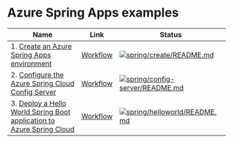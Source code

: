 # Azure Spring Apps examples

| Name | Link | Status
| ---- | ---- | ------
| 1. [Create an Azure Spring Apps environment](spring/create/README.md) | [Workflow](.github/workflows/spring_create_README_md.yml) | [![spring/create/README.md](https://github.com/Azure-Samples/java-on-azure-examples/actions/workflows/spring_create_README_md.yml/badge.svg)](https://github.com/Azure-Samples/java-on-azure-examples/actions/workflows/spring_create_README_md.yml)
| 2. [Configure the Azure Spring Cloud Config Server](spring/config-server/README.md) | [Workflow](.github/workflows/spring_config-server_README_md.yml) | [![spring/config-server/README.md](https://github.com/Azure-Samples/java-on-azure-examples/actions/workflows/spring_config-server_README_md.yml/badge.svg)](https://github.com/Azure-Samples/java-on-azure-examples/actions/workflows/spring_config-server_README_md.yml)
| 3. [Deploy a Hello World Spring Boot application to Azure Spring Cloud](spring/helloworld/README.md) | [Workflow](.github/workflows/spring_helloworld_README_md.yml) | [![spring/helloworld/README.md](https://github.com/Azure-Samples/java-on-azure-examples/actions/workflows/spring_helloworld_README_md.yml/badge.svg)](https://github.com/Azure-Samples/java-on-azure-examples/actions/workflows/spring_helloworld_README_md.yml)

<!-- workflow.run() 

  exit 0
  
  -->
